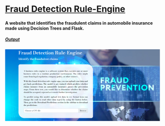 # <ins>Fraud Detection Rule-Engine</ins> 

#### A website that identifies the fraudulent claims in automobile insurance made using Decision Trees and Flask.

##### <ins>Output</ins> 
![fraud](https://github.com/RohanYashraj/FraudRuleEngineHeroku/blob/main/static/images/ruleengine.PNG)
